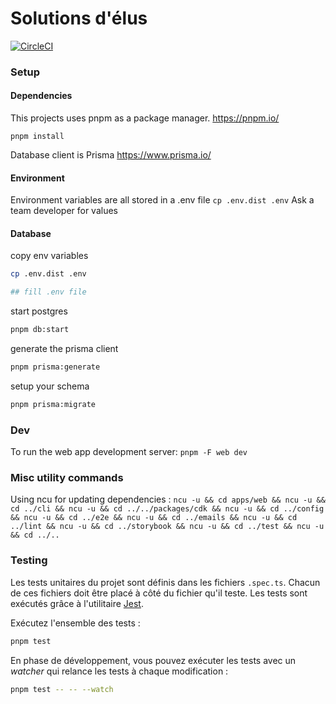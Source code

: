 # Solutions d'élus

[![CircleCI](https://dl.circleci.com/status-badge/img/gh/inclusion-numerique/solutions-elus/tree/main.svg?style=svg)](https://dl.circleci.com/status-badge/redirect/gh/inclusion-numerique/mon-espace-collectivite/tree/main)

### Setup

#### Dependencies

This projects uses pnpm as a package manager.
https://pnpm.io/

`pnpm install`

Database client is Prisma https://www.prisma.io/

#### Environment

Environment variables are all stored in a .env file
`cp .env.dist .env`
Ask a team developer for values

#### Database

copy env variables

```sh
cp .env.dist .env

## fill .env file
```

start postgres

```sh
pnpm db:start
```

generate the prisma client

```sh
pnpm prisma:generate
```

setup your schema

```sh
pnpm prisma:migrate
```

### Dev

To run the web app development server:
`pnpm -F web dev`

### Misc utility commands

Using ncu for updating dependencies :
`ncu -u && cd apps/web && ncu -u && cd ../cli && ncu -u && cd ../../packages/cdk && ncu -u && cd ../config && ncu -u && cd ../e2e && ncu -u && cd ../emails && ncu -u && cd ../lint && ncu -u && cd ../storybook && ncu -u && cd ../test && ncu -u && cd ../..`

### Testing

Les tests unitaires du projet sont définis dans les fichiers `.spec.ts`. Chacun de ces fichiers doit être placé à côté du fichier qu'il teste. Les tests sont exécutés grâce à l'utilitaire [Jest](https://jestjs.io/).

Exécutez l'ensemble des tests :

```bash
pnpm test
```

En phase de développement, vous pouvez exécuter les tests avec un _watcher_ qui relance les tests à chaque modification :

```bash
pnpm test -- -- --watch
```
